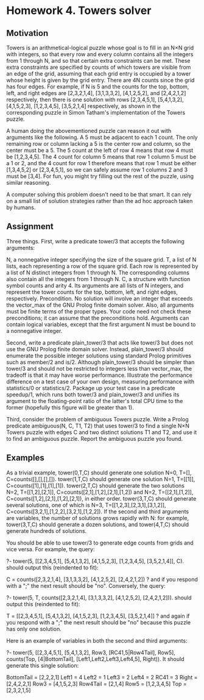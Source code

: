 # Homework 4. Towers solver
## Motivation
Towers is an arithmetical-logical puzzle whose goal is to fill in an N×N grid with integers, so that every row and every column contains all the integers from 1 through N, and so that certain extra constraints can be met. These extra constraints are specified by counts of which towers are visible from an edge of the grid, assuming that each grid entry is occupied by a tower whose height is given by the grid entry. There are 4N counts since the grid has four edges. For example, if N is 5 and the counts for the top, bottom, left, and right edges are [2,3,2,1,4], [3,1,3,3,2], [4,1,2,5,2], and [2,4,2,1,2] respectively, then there is one solution with rows [2,3,4,5,1], [5,4,1,3,2], [4,1,5,2,3], [1,2,3,4,5], [3,5,2,1,4] respectively, as shown in the corresponding puzzle in Simon Tatham's implementation of the Towers puzzle.

A human doing the abovementioned puzzle can reason it out with arguments like the following. A 5 must be adjacent to each 1 count. The only remaining row or column lacking a 5 is the center row and column, so the center must be a 5. The 5 count at the left of row 4 means that row 4 must be [1,2,3,4,5]. The 4 count for column 5 means that row 1 column 5 must be a 1 or 2, and the 4 count for row 1 therefore means that row 1 must be either [1,3,4,5,2] or [2,3,4,5,1], so we can safely assume row 1 columns 2 and 3 must be [3,4]. For fun, you might try filling out the rest of the puzzle, using similar reasoning.

A computer solving this problem doesn't need to be that smart. It can rely on a small list of solution strategies rather than the ad hoc approach taken by humans.

## Assignment
Three things. First, write a predicate tower/3 that accepts the following arguments:

N, a nonnegative integer specifying the size of the square grid.
T, a list of N lists, each representing a row of the square grid. Each row is represented by a list of N distinct integers from 1 through N. The corresponding columns also contain all the integers from 1 through N.
C, a structure with function symbol counts and arity 4. Its arguments are all lists of N integers, and represent the tower counts for the top, bottom, left, and right edges, respectively.
Precondition. No solution will involve an integer that exceeds the vector_max of the GNU Prolog finite domain solver. Also, all arguments must be finite terms of the proper types. Your code need not check these preconditions; it can assume that the preconditions hold. Arguments can contain logical variables, except that the first argument N must be bound to a nonnegative integer.

Second, write a predicate plain_tower/3 that acts like tower/3 but does not use the GNU Prolog finite domain solver. Instead, plain_tower/3 should enumerate the possible integer solutions using standard Prolog primitives such as member/2 and is/2. Although plain_tower/3 should be simpler than tower/3 and should not be restricted to integers less than vector_max, the tradeoff is that it may have worse performance. Illustrate the performance difference on a test case of your own design, measuring performance with statistics/0 or statistics/2. Package up your test case in a predicate speedup/1, which runs both tower/3 and plain_tower/3 and unifies its argument to the floating-point ratio of the latter's total CPU time to the former (hopefully this figure will be greater than 1).

Third, consider the problem of ambiguous Towers puzzle. Write a Prolog predicate ambiguous(N, C, T1, T2) that uses tower/3 to find a single N×N Towers puzzle with edges C and two distinct solutions T1 and T2, and use it to find an ambiguous puzzle. Report the ambiguous puzzle you found.

## Examples
As a trivial example, tower(0,T,C) should generate one solution N=0, T=[], C=counts([],[],[],[]). tower(1,T,C) should generate one solution N=1, T=[[1]], C=counts([1],[1],[1],[1]). tower(2,T,C) should generate the two solutions N=2, T=[[1,2],[2,1]], C=counts([2,1],[1,2],[2,1],[1,2]) and N=2, T=[[2,1],[1,2]], C=counts([1,2],[2,1],[1,2],[2,1]), in either order. tower(3,T,C) should generate several solutions, one of which is N=3, T=[[1,2,3],[2,3,1],[3,1,2]], C=counts([3,2,1],[1,2,2],[3,2,1],[1,2,2]). If the second and third arguments are variables, the number of solutions grows rapidly with N: for example, tower(3,T,C) should generate a dozen solutions, and tower(4,T,C) should generate hundreds of solutions.

You should be able to use tower/3 to generate edge counts from grids and vice versa. For example, the query:

?- tower(5,
         [[2,3,4,5,1],
          [5,4,1,3,2],
          [4,1,5,2,3],
          [1,2,3,4,5],
          [3,5,2,1,4]],
         C).
should output this (reindented to fit):

C = counts([2,3,2,1,4],
           [3,1,3,3,2],
           [4,1,2,5,2],
           [2,4,2,1,2]) ?
and if you respond with a ";" the next result should be "no". Conversely, the query:

?- tower(5, T,
         counts([2,3,2,1,4],
                [3,1,3,3,2],
                [4,1,2,5,2],
                [2,4,2,1,2])).
should output this (reindented to fit):

T = [[2,3,4,5,1],
     [5,4,1,3,2],
     [4,1,5,2,3],
     [1,2,3,4,5],
     [3,5,2,1,4]] ?
and again if you respond with a ";" the next result should be "no" because this puzzle has only one solution.

Here is an example of variables in both the second and third arguments:

?- tower(5,
         [[2,3,4,5,1],
          [5,4,1,3,2],
          Row3,
          [RC41,5|Row4Tail],
          Row5],
         counts(Top, [4|BottomTail],
                [Left1,Left2,Left3,Left4,5],
                Right)).
It should generate this single solution:

BottomTail = [2,2,2,1]
Left1 = 4
Left2 = 1
Left3 = 2
Left4 = 2
RC41 = 3
Right = [2,4,2,2,1]
Row3 = [4,1,5,2,3]
Row4Tail = [2,1,4]
Row5 = [1,2,3,4,5]
Top = [2,3,2,1,5]
